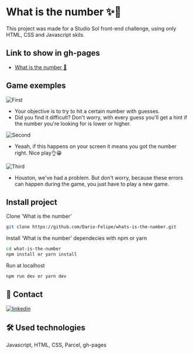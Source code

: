 
# What is the number ✨🚀
This project was made for a Studio Sol front-end challenge, using only HTML, CSS and Javascript skils.


## Link to show in gh-pages

 - [What is the number 📱](https://dario-felipe.github.io/whats-is-the-number/)


## Game exemples

![First](https://user-images.githubusercontent.com/59899974/167533736-172faf5c-7ea2-4979-bf60-36e88b494af6.png)

- Your objective is to try to hit a certain number with guesses.
- Did you find it difficult? Don't worry, with every guess you'll get a hint if the number you're looking for is lower or higher.

![Second](https://user-images.githubusercontent.com/59899974/167533882-3883831a-6f7d-4517-b18f-cc31a2ed73d0.png)

- Yeaah, if this happens on your screen it means you got the number right. Nice play👌😁

![Third](https://user-images.githubusercontent.com/59899974/167533981-d9e0c7e1-6985-4a8a-844c-6991a850710a.png)

- Houston, we've had a problem. But don't worry, because these errors can happen during the game, you just have to play a new game.
## Install project

Clone 'What is the number'
```bash
git clone https://github.com/Dario-Felipe/whats-is-the-number.git
```
Install 'What is the number' dependecies with npm or yarn

```bash
cd what-is-the-number
npm install or yarn install
```

Run at localhost

```bash
npm run dev or yarn dev
```
## 🔗 Contact
[![linkedin](https://img.shields.io/badge/linkedin-0A66C2?style=for-the-badge&logo=linkedin&logoColor=white)](www.linkedin.com/in/dariofelipe)



## 🛠 Used technologies
Javascript, HTML, CSS, Parcel, gh-pages

